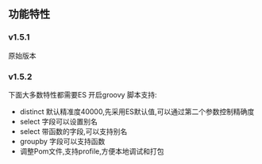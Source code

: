 ## 功能特性

### v1.5.1

原始版本

### v1.5.2

下面大多数特性都需要ES 开启groovy 脚本支持:

* distinct 默认精准度40000,先采用ES默认值,可以通过第二个参数控制精确度
* select 字段可以设置别名
* select 带函数的字段,可以支持别名
* groupby 字段可以支持函数
* 调整Pom文件,支持profile,方便本地调试和打包